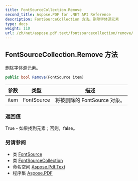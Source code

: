 ```yaml
---
title: FontSourceCollection.Remove
second_title: Aspose.PDF for .NET API Reference
description: FontSourceCollection 方法。删除字体源元素
type: docs
weight: 110
url: /zh/net/aspose.pdf.text/fontsourcecollection/remove/
---
```

## FontSourceCollection.Remove 方法

删除字体源元素。

```csharp
public bool Remove(FontSource item)
```

| 参数 | 类型 | 描述 |
| --- | --- | --- |
| item | FontSource | 将被删除的 FontSource 对象。 |

### 返回值

True - 如果找到元素；否则，false。

### 另请参阅

* 类 [FontSource](../../fontsource/)
* 类 [FontSourceCollection](../)
* 命名空间 [Aspose.Pdf.Text](../../../aspose.pdf.text/)
* 程序集 [Aspose.PDF](../../../)